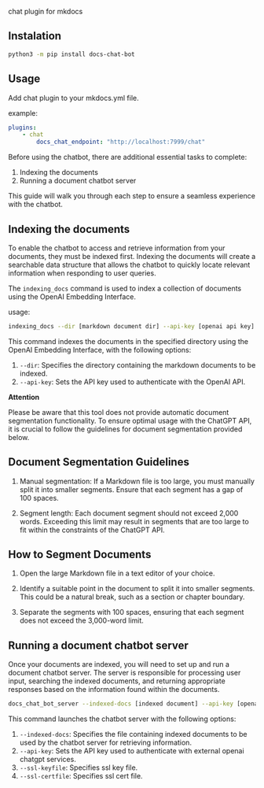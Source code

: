 chat plugin for mkdocs

## Instalation
```bash
python3 -m pip install docs-chat-bot
```

## Usage

Add chat plugin to your mkdocs.yml file.

example:

```yaml
plugins:
    - chat
        docs_chat_endpoint: "http://localhost:7999/chat"
```

Before using the chatbot, there are additional essential tasks to complete:

1. Indexing the documents
2. Running a document chatbot server

This guide will walk you through each step to ensure a seamless experience with the chatbot.

## Indexing the documents

To enable the chatbot to access and retrieve information from your documents, they must be indexed first. Indexing the documents will create a searchable data structure that allows the chatbot to quickly locate relevant information when responding to user queries.

The `indexing_docs` command is used to index a collection of documents using the OpenAI Embedding Interface. 

usage:

```bash
indexing_docs --dir [markdown document dir] --api-key [openai api key]
```

This command indexes the documents in the specified directory using the OpenAI Embedding Interface, with the following options:

1. `--dir`: Specifies the directory containing the markdown documents to be indexed.
2. `--api-key`: Sets the API key used to authenticate with the OpenAI API.

**Attention** 

Please be aware that this tool does not provide automatic document segmentation functionality. To ensure optimal usage with the ChatGPT API, it is crucial to follow the guidelines for document segmentation provided below.

Document Segmentation Guidelines
--------------------------------

1. Manual segmentation: If a Markdown file is too large, you must manually split it into smaller segments. Ensure that each segment has a gap of 100 spaces.

2. Segment length: Each document segment should not exceed 2,000 words. Exceeding this limit may result in segments that are too large to fit within the constraints of the ChatGPT API.

How to Segment Documents
------------------------

1. Open the large Markdown file in a text editor of your choice.

2. Identify a suitable point in the document to split it into smaller segments. This could be a natural break, such as a section or chapter boundary.

3. Separate the segments with 100 spaces, ensuring that each segment does not exceed the 3,000-word limit.


## Running a document chatbot server

Once your documents are indexed, you will need to set up and run a document chatbot server. The server is responsible for processing user input, searching the indexed documents, and returning appropriate responses based on the information found within the documents.

```bash
docs_chat_bot_server --indexed-docs [indexed document] --api-key [openai API key] --ssl-keyfile [ssl key file] --ssl-certfile [ssl cert file]
```

This command launches the chatbot server with the following options:

1. `--indexed-docs`: Specifies the file containing indexed documents to be used by the chatbot server for retrieving information.
2. `--api-key`: Sets the API key used to authenticate with external openai chatgpt services.
3. `--ssl-keyfile`: Specifies ssl key file.
4. `--ssl-certfile`: Specifies ssl cert file.
